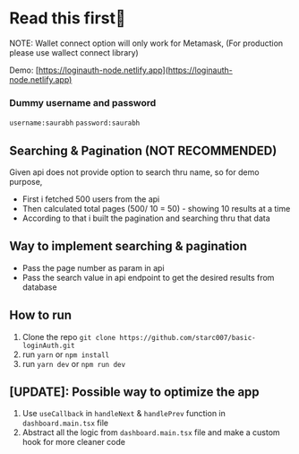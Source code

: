 # Read this first👋

NOTE: Wallet connect option will only work for Metamask, (For production please use wallect connect library)

Demo: [https://loginauth-node.netlify.app](https://loginauth-node.netlify.app)

### Dummy username and password

`username:saurabh`
`password:saurabh`

## Searching & Pagination (NOT RECOMMENDED)

Given api does not provide option to search thru name, so for demo purpose,

- First i fetched 500 users from the api
- Then calculated total pages (500/ 10 = 50) - showing 10 results at a time
- According to that i built the pagination and searching thru that data

## Way to implement searching & pagination

- Pass the page number as param in api
- Pass the search value in api endpoint to get the desired results from database

## How to run

1. Clone the repo `git clone https://github.com/starc007/basic-loginAuth.git`
2. run `yarn` or `npm install`
3. run `yarn dev` or `npm run dev`

## [UPDATE]: Possible way to optimize the app

1. Use `useCallback` in `handleNext` & `handlePrev` function in `dashboard.main.tsx` file
2. Abstract all the logic from `dashboard.main.tsx` file and make a custom hook for more cleaner code
